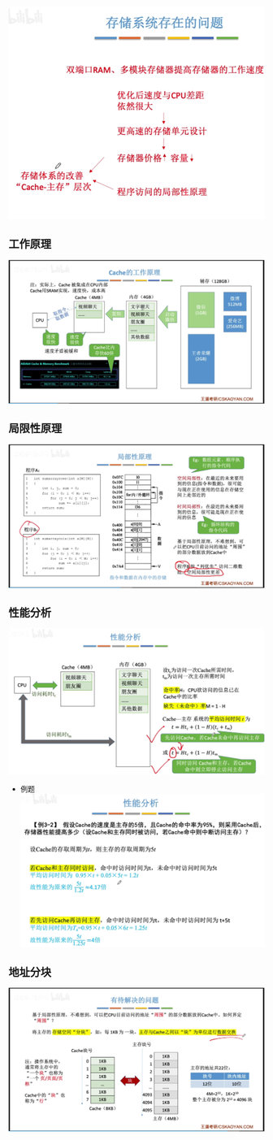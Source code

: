


![输入图片说明](/imgs/2025-08-09/DLSQnRwxG6bwkdua.png)

## 工作原理
![输入图片说明](/imgs/2025-08-09/s0If9T3B7mJ07pmi.png)

## 局限性原理
![输入图片说明](/imgs/2025-08-09/8ngHFofCAxawOyq0.png)

## 性能分析
![输入图片说明](/imgs/2025-08-09/pHNhaL2unv02fuPM.png)

- 例题
![输入图片说明](/imgs/2025-08-09/ghPTEPTA2ONOHceF.png)

## 地址分块
![输入图片说明](/imgs/2025-08-09/wfIG0edA3PaXUkZg.png)
<!--stackedit_data:
eyJoaXN0b3J5IjpbMTc1MDQzMjk3NiwtMTQzMjA0NjY3OF19
-->